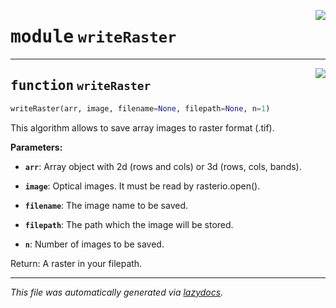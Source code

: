 <!-- markdownlint-disable -->

<a href="https://github.com/yotarazona/scikit-eo/blob/main/scikeo/writeRaster.py#L0"><img align="right" style="float:right;" src="https://img.shields.io/badge/-source-cccccc?style=flat-square"></a>

# <kbd>module</kbd> `writeRaster`





---

<a href="https://github.com/yotarazona/scikit-eo/blob/main/scikeo/writeRaster.py#L6"><img align="right" style="float:right;" src="https://img.shields.io/badge/-source-cccccc?style=flat-square"></a>

## <kbd>function</kbd> `writeRaster`

```python
writeRaster(arr, image, filename=None, filepath=None, n=1)
```

This algorithm allows to save array images to raster format (.tif). 



**Parameters:**
 


 - <b>`arr`</b>:  Array object with 2d (rows and cols) or 3d (rows, cols, bands). 


 - <b>`image`</b>:  Optical images. It must be read by rasterio.open(). 


 - <b>`filename`</b>:  The image name to be saved. 


 - <b>`filepath`</b>:  The path which the image will be stored. 


 - <b>`n`</b>:  Number of images to be saved. 

Return: A raster in your filepath. 




---

_This file was automatically generated via [lazydocs](https://github.com/ml-tooling/lazydocs)._
